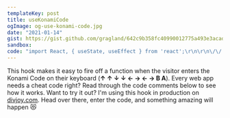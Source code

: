 ```yaml
---
templateKey: post
title: useKonamiCode
ogImage: og-use-konami-code.jpg
date: "2021-01-14"
gist: https://gist.github.com/gragland/642c9b358fc40990012775a493e3acad
sandbox:
code: "import React, { useState, useEffect } from 'react';\r\n\r\n\/\/ Usage\r\nfunction App(){\r\n  \/\/ Call hook with function to fire off  \r\n  \/\/ after konami code is entered.\r\n  useKonamiCode(() => {\r\n    alert('Good job \uD83E\uDD73');\r\n  });\r\n  \r\n  \/\/ Render whatever you like\r\n  return (\r\n    <div>\r\n      Can you find the easter egg?\r\n    <\/div>\r\n  );\r\n}\r\n\r\nfunction useKonamiCode(handler) {\r\n  \/\/ State to hold array of recently pressed keys\r\n  const [keys, setKeys] = useState([]);\r\n\r\n  \/\/ Convert stored keys to string and match against konami code string\r\n  const isKonamiCode = keys.join(' ') === 'up up down down left right left right B A';\r\n\r\n  useEffect(() => {\r\n    let timeout;\r\n\r\n    \/\/ When a key is pressed\r\n    window.document.onkeydown = (e) => {\r\n      \/\/ Update array of keys in state with new key\r\n      setKeys((currentKeys) => [...currentKeys, getKeyName(e.keyCode)]);\r\n      \r\n      \/\/ Clear 5s timeout since key was just pressed\r\n      clearTimeout(timeout);\r\n\r\n      \/\/ Reset keys if 5s passes so user can try again\r\n      timeout = setTimeout(() => setKeys([]), 5000);\r\n    };\r\n  }, []);\r\n\r\n  \/\/ Once konami code is entered call handler function\r\n  \/\/ and reset keys so user can do it again.\r\n  useEffect(() => {\r\n    if (isKonamiCode) {\r\n      handler();\r\n      setKeys([]);\r\n    }\r\n  }, [isKonamiCode, handler]);\r\n\r\n  return isKonamiCode;\r\n}\r\n\r\nconst getKeyName = (keyCode) => {\r\n  return {\r\n    37: 'left',\r\n    38: 'up',\r\n    39: 'right',\r\n    40: 'down',\r\n    65: 'A',\r\n    66: 'B',\r\n  }[keyCode];\r\n};"
---
```


This hook makes it easy to fire off a function when the visitor enters the Konami Code on their keyboard (**↑ ↑ ↓ ↓ ← → ← → B A**). Every web app needs a cheat code right? Read through the code comments below to see how it works. Want to try it out? I'm using this hook in production on [divjoy.com](http://divjoy.com). Head over there, enter the code, and something amazing will happen 😻
